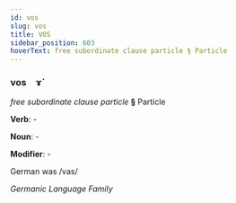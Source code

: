 ```yaml
---
id: vos
slug: vos
title: VOS
sidebar_position: 603
hoverText: free subordinate clause particle § Particle
---
```


### vos&emsp;<span kind="abugida">ɤ́</span>

*free subordinate clause particle* **§** Particle

**Verb**: -

**Noun**: -

**Modifier**: -

German was /vas/

*Germanic Language Family*